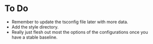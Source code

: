 # To Do

* Remember to update the tsconfig file later with more data.
* Add the style directory.
* Really just flesh out most the options of the configurations once you have a stable baseline.